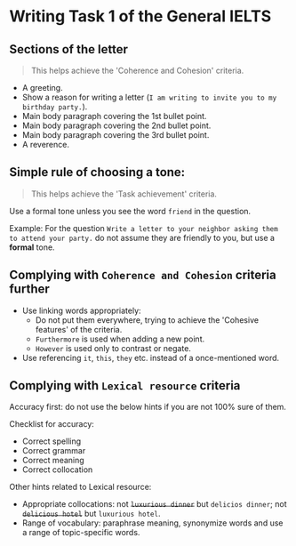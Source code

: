 # Writing Task 1 of the General IELTS

## Sections of the letter
> This helps achieve the 'Coherence and Cohesion' criteria.

- A greeting.
- Show a reason for writing a letter (`I am writing to invite you to my birthday party.`).
- Main body paragraph covering the 1st bullet point.
- Main body paragraph covering the 2nd bullet point.
- Main body paragraph covering the 3rd bullet point.
- A reverence.


## Simple rule of choosing a tone:
> This helps achieve the 'Task achievement' criteria.

Use a formal tone unless you see the word `friend` in the question.

Example: For the question `Write a letter to your neighbor asking them to attend your party.` do not assume they are friendly to you, but use a **formal** tone.


## Complying with `Coherence and Cohesion` criteria further

- Use linking words appropriately:
  - Do not put them everywhere, trying to achieve the 'Cohesive features' of the criteria.
  - `Furthermore` is used when adding a new point.
  - `However` is used only to contrast or negate.
- Use referencing `it`, `this`, `they` etc. instead of a once-mentioned word.

## Complying with `Lexical resource` criteria

Accuracy first: do not use the below hints if you are not 100% sure of them.

Checklist for accuracy:

- Correct spelling
- Correct grammar
- Correct meaning
- Correct collocation

Other hints related to Lexical resource:

- Appropriate collocations: not ~~`luxurious dinner`~~ but `delicios dinner`; not ~~`delicious hotel`~~ but `luxurious hotel`.
- Range of vocabulary: paraphrase meaning, synonymize words and use a range of topic-specific words.
